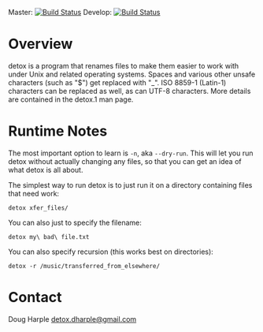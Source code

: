 Master: [![Build Status](https://travis-ci.org/dharple/detox.svg?branch=master)](https://travis-ci.org/dharple/detox)
Develop: [![Build Status](https://travis-ci.org/dharple/detox.svg?branch=develop)](https://travis-ci.org/dharple/detox)

# Overview

detox is a program that renames files to make them easier to work with under
Unix and related operating systems.  Spaces and various other unsafe
characters (such as "$") get replaced with "_".  ISO 8859-1 (Latin-1)
characters can be replaced as well, as can UTF-8 characters.  More details
are contained in the detox.1 man page.

# Runtime Notes

The most important option to learn is `-n`, aka `--dry-run`.  This will let you
run detox without actually changing any files, so that you can get an idea
of what detox is all about.

The simplest way to run detox is to just run it on a directory containing
files that need work:

	detox xfer_files/

You can also just to specify the filename:

	detox my\ bad\ file.txt

You can also specify recursion (this works best on directories):

	detox -r /music/transferred_from_elsewhere/

# Contact

Doug Harple <detox.dharple@gmail.com>

